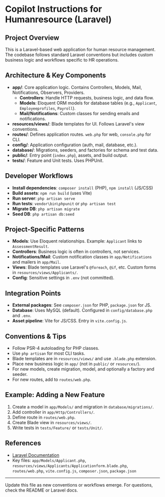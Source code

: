 # Copilot Instructions for Humanresource (Laravel)

## Project Overview
This is a Laravel-based web application for human resource management. The codebase follows standard Laravel conventions but includes custom business logic and workflows specific to HR operations.

## Architecture & Key Components
- **app/**: Core application logic. Contains Controllers, Models, Mail, Notifications, Observers, Providers.
  - **Controllers**: Handle HTTP requests, business logic, and data flow.
  - **Models**: Eloquent ORM models for database tables (e.g., `Applicant`, `Employeeprofiles`, `Payroll`).
  - **Mail/Notifications**: Custom classes for sending emails and notifications.
- **resources/views/**: Blade templates for UI. Follows Laravel's view conventions.
- **routes/**: Defines application routes. `web.php` for web, `console.php` for CLI.
- **config/**: Application configuration (auth, mail, database, etc.).
- **database/**: Migrations, seeders, and factories for schema and test data.
- **public/**: Entry point (`index.php`), assets, and build output.
- **tests/**: Feature and Unit tests. Uses PHPUnit.

## Developer Workflows
- **Install dependencies**: `composer install` (PHP), `npm install` (JS/CSS)
- **Build assets**: `npm run build` (uses Vite)
- **Run server**: `php artisan serve`
- **Run tests**: `vendor\bin\phpunit` or `php artisan test`
- **Migrate DB**: `php artisan migrate`
- **Seed DB**: `php artisan db:seed`

## Project-Specific Patterns
- **Models**: Use Eloquent relationships. Example: `Applicant` links to `AssessmentResult`.
- **Controllers**: Business logic is often in controllers, not services.
- **Notifications/Mail**: Custom notification classes in `app/Notifications` and mailers in `app/Mail`.
- **Views**: Blade templates use Laravel's `@foreach`, `@if`, etc. Custom forms in `resources/views/Applicants/`.
- **Config**: Sensitive settings in `.env` (not committed).

## Integration Points
- **External packages**: See `composer.json` for PHP, `package.json` for JS.
- **Database**: Uses MySQL (default). Configured in `config/database.php` and `.env`.
- **Asset pipeline**: Vite for JS/CSS. Entry in `vite.config.js`.

## Conventions & Tips
- Follow PSR-4 autoloading for PHP classes.
- Use `php artisan` for most CLI tasks.
- Blade templates are in `resources/views/` and use `.blade.php` extension.
- Place new business logic in `app/` (not in `public/` or `resources/`).
- For new models, create migration, model, and optionally a factory and seeder.
- For new routes, add to `routes/web.php`.

## Example: Adding a New Feature
1. Create a model in `app/Models/` and migration in `database/migrations/`.
2. Add controller in `app/Http/Controllers/`.
3. Define route in `routes/web.php`.
4. Create Blade view in `resources/views/`.
5. Write tests in `tests/Feature/` or `tests/Unit/`.

## References
- [Laravel Documentation](https://laravel.com/docs)
- Key files: `app/Models/Applicant.php`, `resources/views/Applicants/Applicationform.blade.php`, `routes/web.php`, `vite.config.js`, `composer.json`, `package.json`

---
Update this file as new conventions or workflows emerge. For questions, check the README or Laravel docs.